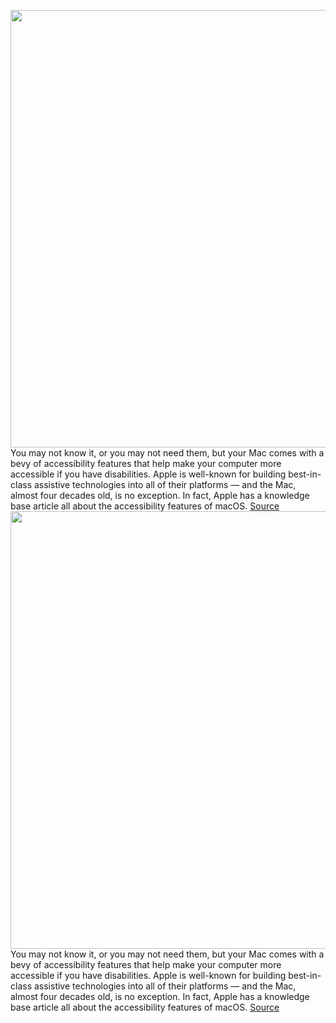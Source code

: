 <img src='https://cdn.vox-cdn.com/thumbor/xrv5ZCKj0QZ_-ZsyAjHQ-r-eJlE=/0x0:2040x1360/1200x675/filters:focal(857x517:1183x843)/cdn.vox-cdn.com/uploads/chorus_image/image/71094429/acastro_ILLO_226030_0001.0.jpg' width='700px' /><br/>
You may not know it, or you may not need them, but your Mac comes with a bevy of accessibility features that help make your computer more accessible if you have disabilities. Apple is well-known for building best-in-class assistive technologies into all of their platforms — and the Mac, almost four decades old, is no exception. In fact, Apple has a knowledge base article all about the accessibility features of macOS.
<a href='https://www.theverge.com/23178315/accessibility-mac-apple-macos-features-how-to'> Source <a/><img src='https://cdn.vox-cdn.com/thumbor/xrv5ZCKj0QZ_-ZsyAjHQ-r-eJlE=/0x0:2040x1360/1200x675/filters:focal(857x517:1183x843)/cdn.vox-cdn.com/uploads/chorus_image/image/71094429/acastro_ILLO_226030_0001.0.jpg' width='700px' /><br/>
You may not know it, or you may not need them, but your Mac comes with a bevy of accessibility features that help make your computer more accessible if you have disabilities. Apple is well-known for building best-in-class assistive technologies into all of their platforms — and the Mac, almost four decades old, is no exception. In fact, Apple has a knowledge base article all about the accessibility features of macOS.
<a href='https://www.theverge.com/23178315/accessibility-mac-apple-macos-features-how-to'> Source <a/>